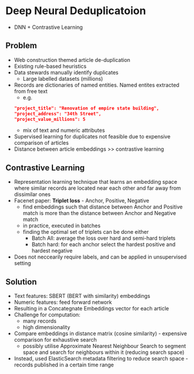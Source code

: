 # Deep Neural Deduplicatoion

* DNN + Contrastive Learning

## Problem
* Web construction themed article de-duplication
* Existing rule-based heuristics
* Data stewards manually identify duplicates
    * Large labelled datasets (millions)
* Records are dictionaries of named entities. Named entites extracted from free text
    * e.g. 
    ```json
    "project_title": "Renovation of empire state building",
    "project_address": "34th Street",
    "project_value_millions": 5 
    ```
    * mix of text and numeric attributes
* Supervised learning for duplicates not feasible due to expensive comparison of articles
* Distance between article embeddings >> contrastive learning

## Contrastive Learning
* Representation learning technique that learns an embedding space where similar records are located near each other and far away from dissimilar ones
* Facenet paper: **Triplet loss** - Anchor, Positive, Negative
    * find embeddings such that distance between Anchor and Positive match is more than the distance between Anchor and Negative match
    * in practice, executed in batches
    * finding the optimal set of triplets can be done either
        * Batch All: average the loss over hard and semi-hard triplets
        * Batch hard: for each anchor select the hardest positive and hardest negative
* Does not neccearily require labels, and can be applied in unsupervised setting        

## Solution
* Text features: SBERT (BERT with similarity) embeddings
* Numeric features: feed forward network
* Resulting in a Concategnate Embeddings vector for each article
* Challenge for computation:
    * many records
    * high dimensionality
* Compare embeddings in distance matrix (cosine similarity) - expensive comparison for exhaustive search
    * possibly utilise Approximate Nearest Neighbour Search to segment space and search for neighbours within it (reducing search space)
* Instead, used ElasticSearch metadata filtering to reduce search space - records published in a certain time range
